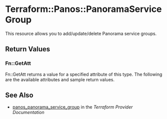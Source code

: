 # Terraform::Panos::PanoramaServiceGroup

This resource allows you to add/update/delete Panorama service groups.

## Return Values

### Fn::GetAtt

Fn::GetAtt returns a value for a specified attribute of this type. The following are the available attributes and sample return values.

## See Also

* [panos_panorama_service_group](https://www.terraform.io/docs/providers/panos/r/panorama_service_group.html) in the _Terraform Provider Documentation_